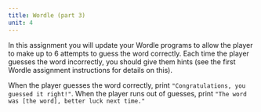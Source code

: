 ```yaml
---
title: Wordle (part 3)
unit: 4
---
```


In this assignment you will update your Wordle programs to allow the player to make up to 6 attempts to guess the word correctly. Each time the player guesses the word incorrectly, you should give them hints (see the first Wordle assignment instructions for details on this).

When the player guesses the word correctly, print `"Congratulations, you guessed it right!"`. When the player runs out of guesses, print `"The word was [the word], better luck next time."`
